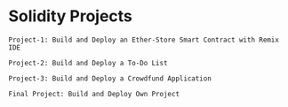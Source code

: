 # Solidity Projects

    Project-1: Build and Deploy an Ether-Store Smart Contract with Remix IDE 

    Project-2: Build and Deploy a To-Do List

    Project-3: Build and Deploy a Crowdfund Application

    Final Project: Build and Deploy Own Project 
